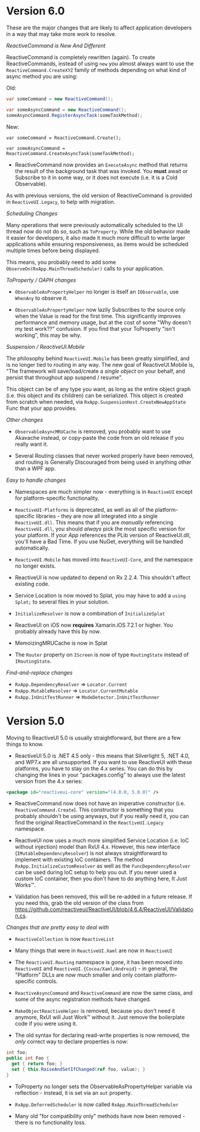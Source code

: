 # Version 6.0
These are the major changes that are likely to affect application developers in a way that may take more work to resolve.

*ReactiveCommand is New And Different*

ReactiveCommand is completely rewritten (again). To create ReactiveCommands, instead of using `new` you almost always want to use the ``ReactiveCommand.CreateXYZ`` family of methods depending on what kind of async method you are using:

Old:


```csharp
var someCommand = new ReactiveCommand();

var someAsyncCommand = new ReactiveCommand();
someAsyncCommand.RegisterAsyncTask(someTaskMethod);
```

New:
```
var someCommand = ReactiveCommand.Create();

var someAsyncCommand = ReactiveCommand.CreateAsyncTask(someTaskMethod);
```

* ReactiveCommand now provides an ``ExecuteAsync`` method that returns the result of the background task that was invoked. You **must** await or Subscribe to it in some way, or it does not execute (i.e. it is a Cold Observable).

As with previous versions, the old version of ReactiveCommand is provided in ``ReactiveUI.Legacy``, to help with migration.

*Scheduling Changes*

Many operations that were previously automatically scheduled to the UI thread now do not do so, such as `ToProperty`. While the old behavior made it easier for developers, it also made it much more difficult to write larger applications while ensuring responsiveness, as items would be scheduled multiple times before being displayed.

This means, you probably need to add some ``ObserveOn(RxApp.MainThreadScheduler)`` calls to your application.

*ToProperty / OAPH changes*

* ``ObservableAsPropertyHelper`` no longer is itself an ``IObservable``, use ``WhenAny`` to observe it.

* ``ObservableAsPropertyHelper`` now lazily Subscribes to the source only when the Value is read for the first time. This significantly improves performance and memory usage, but at the cost of some "Why doesn't my test
work??" confusion. If you find that your ToProperty "isn't working", this may be why.

*Suspension / ReactiveUI.Mobile*

The philosophy behind ``ReactiveUI.Mobile`` has been greatly simplified, and is no longer tied to routing in any way. The new goal of ReactiveUI.Mobile is, "The framework will save/load/create a *single object* on your behalf, and persist that throughout app suspend / resume".

This object can be of any type you want, as long as the entire object graph (i.e. this object and its children) can be serialized. This object is created from scratch when needed, via ``RxApp.SuspensionHost.CreateNewAppState`` Func that your app provides.

*Other changes*
* ``ObservableAsyncMRUCache`` is removed, you probably want to use Akavache instead, or copy-paste the code from an old release if you really want it.

* Several Routing classes that never worked properly have been removed, and routing is Generally Discouraged from being used in anything other than a WPF app.

*Easy to handle changes*

* Namespaces are much simpler now - everything is in ``ReactiveUI`` except for platform-specific functionality.

* ``ReactiveUI-Platforms`` is deprecated, as well as all of the platform-specific libraries - they are now all integrated into a single ``ReactiveUI.dll``. This means that if you are _manually_ referencing ``ReactiveUI.dll``, you should *always* pick the most specific version for your platform. If your _App_ references the PLib version of ReactiveUI.dll, you'll have a Bad Time. If you use NuGet, everything will be handled automatically.

* ``ReactiveUI.Mobile`` has moved into ``ReactiveUI-Core``, and the namespace no longer exists.

* ReactiveUI is now updated to depend on Rx 2.2.4. This shouldn't affect existing code.

* Service Location is now moved to Splat, you may have to add a ``using Splat;`` to several files in your solution.

* ``InitializeResolver`` is now a combination of ``InitializeSplat``

* ReactiveUI on iOS now **requires** Xamarin.iOS 7.2.1 or higher. You probably already have this by now.

* MemoizingMRUCache is now in Splat

* The ``Router`` property on ``IScreen`` is now of type `RoutingState` instead of `IRoutingState`.

*Find-and-replace changes*

* ``RxApp.DependencyResolver`` => ``Locator.Current``
* ``RxApp.MutableResolver`` => ``Locator.CurrentMutable``
* ``RxApp.InUnitTestRunner`` => ``ModeDetector.InUnitTestRunner``


# Version 5.0

Moving to ReactiveUI 5.0 is usually straightforward, but there are a few things to know.

* ReactiveUI 5.0 is .NET 4.5 only - this means that Silverlight 5, .NET 4.0, and WP7.x are all unsupported. If you want to use ReactiveUI with these platforms, you have to stay on the 4.x series. You can do this by changing the lines in your "packages.config" to always use the latest version from the 4.x series:


```xml
<package id="reactiveui-core" version="(4.0.0, 5.0.0)" />
```

* ReactiveCommand now does not have an imperative constructor (i.e. ``ReactiveCommand.Create``). This constructor is something that you probably shouldn't be using anyways, but if you really need it, you can find the original ReactiveCommand in the ``ReactiveUI.Legacy`` namespace.

* ReactiveUI now uses a much more simplified Service Location (i.e. IoC without injection) model than RxUI 4.x. However, this new interface (``IMutableDependencyResolver``) is not always straightforward to implement with
existing IoC containers. The method ``RxApp.InitializeCustomResolver`` as well as the ``FuncDependencyResolver`` can be used during IoC setup to help you out. If you never used a custom IoC container, then you don't have to do anything here, It Just Works™.

* Validation has been removed, this will be re-added in a future release. If you need this, grab the old version of the class from  https://github.com/reactiveui/ReactiveUI/blob/4.6.4/ReactiveUI/Validation.cs.

*Changes that are pretty easy to deal with*

* ``ReactiveCollection`` is now ``ReactiveList``

* Many things that were in ``ReactiveUI.Xaml`` are now in ``ReactiveUI``

* The `ReactiveUI.Routing` namespace is gone, it has been moved into ``ReactiveUI`` and ``ReactiveUI.{Cocoa/Xaml/Android}`` - in general, the "Platform" DLLs are now much smaller and only contain platform-specific
controls.

* ``ReactiveAsyncCommand`` and ``ReactiveCommand`` are now the same class, and some of the async registration methods have changed.

* ``MakeObjectReactiveHelper`` is removed, because you don't need it anymore, RxUI will Just Work™ without it. Just remove the boilerplate code if you were using it.

* The old syntax for declaring read-write properties is now removed, the *only* correct way to declare properties is now:

```csharp
int foo;
public int Foo {
  get { return foo; }
  set { this.RaiseAndSetIfChanged(ref foo, value); }
}
```
* ToProperty no longer sets the ObservableAsPropertyHelper variable via reflection - instead, it is set via an `out` property.

* ``RxApp.DeferredScheduler`` is now called ``RxApp.MainThreadScheduler``

* Many old "for compatibility only" methods have now been removed - there is no functionality loss.

